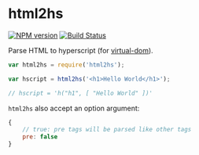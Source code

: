 # html2hs

[![NPM version](https://badge.fury.io/js/html2hs.svg)](http://badge.fury.io/js/html2hs) [![Build Status](https://travis-ci.org/SamyPesse/html2hs.svg?branch=master)](https://travis-ci.org/SamyPesse/html2hs)

Parse HTML to hyperscript (for [virtual-dom](https://github.com/Matt-Esch/virtual-dom)).

``` js
var html2hs = require('html2hs');

var hscript = html2hs('<h1>Hello World</h1>');

// hscript = 'h("h1", [ "Hello World" ])'
```

`html2hs` also accept an option argument:

```js
{
    // true: pre tags will be parsed like other tags
    pre: false
}
```
